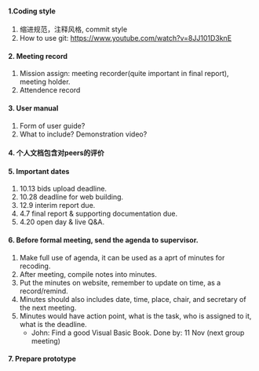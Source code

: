 #### 1.Coding style

1. 缩进规范，注释风格, commit style
2. How to use git: https://www.youtube.com/watch?v=8JJ101D3knE

#### 2. Meeting record

1. Mission assign: meeting recorder(quite important in final report), meeting holder.
2. Attendence record

#### 3. User manual

1. Form of user guide?
2. What to include? Demonstration video?

#### 4. 个人文档包含对peers的评价

#### 5. Important dates

1. 10.13 bids upload deadline.
2. 10.28 deadline for web building.
3. 12.9 interim report due.
4. 4.7 final report & supporting documentation due.
5. 4.20 open day & live Q&A.



#### 6. Before formal meeting, send the agenda to supervisor.

1. Make full use of agenda, it can be used as a aprt of minutes for recoding.
2. After meeting, compile notes into minutes.
3. Put the minutes on website, remember to update on time, as a record/remind.
4. Minutes should also includes date, time, place, chair, and secretary of the next meeting.
5. Minutes would have action point, what is the task, who is assigned to it, what is the deadline. 
   - John: Find a good Visual Basic Book. Done by: 11 Nov (next group meeting)



#### 7. Prepare prototype
